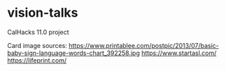 # vision-talks
CalHacks 11.0 project


Card image sources:
https://www.printablee.com/postpic/2013/07/basic-baby-sign-language-words-chart_392258.jpg
https://www.startasl.com/
https://lifeprint.com/
